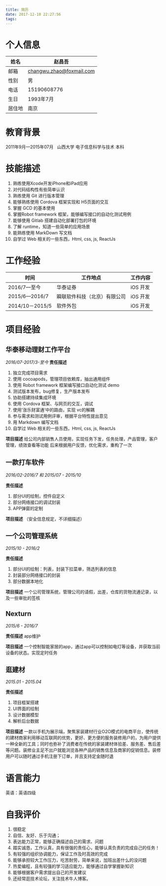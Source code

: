 ```yaml
---
title: 简历
date: 2017-12-10 22:27:56
tags:
---
```


# 个人信息

|姓名| 赵昌吾 |
|--|--|
|邮箱| changwu.zhao@foxmail.com|
|性别| 男|
|电话| 15190608776|
|生日| 1993年7月|
|居住地| 南京 |


# 教育背景
2011年9月—2015年07月      山西大学    电子信息科学与技术    本科

# 技能描述
1.    熟练使用Xcode开发iPhone和iPad应用
2.    对代码结构性有些简单认识
3.    熟练使用 Git 进行版本管理
4.    能够熟练使用 Cordova 框架实现和 H5页面的交互
5.    掌握 GCD 的基本使用
6.    掌握Robot framework 框架，能够编写接口的自动化测试用例
7.    能够使用 Gitlab 搭建自动化部署打包的环境
8.    了解 runtime，知道一些简单的应用场景
9.    能熟练使用 MarkDown 写文档
10.    自学过 Web 相关的一些东西，Html, css, js, ReactJs

# 工作经验

|时间|工作地点|工作内容|
|--|--|--|
|2016/7—至今|华泰证券|iOS 开发|
|2015/6—2016/7|瞬联软件科技（北京）有限公司|iOS 开发|
|2014/10－2015/5|软件外包|iOS 开发|

# 项目经验
## 华泰移动理财工作平台
*2016/07-2017/3-至今*
**责任描述**
1.    独立完成项目需求
2.    使用 cocoapods，管理项目依赖库，抽出通用组件
3.    使用 Robot framework 框架编写接口自动化测试 demo
4.    测试版本发布，bug修复，生产版本发布
5.    协助搭建持续集成环境
6.    使用 Cordova 框架、与网页的交互，调试
7.    使用’涨乐财富通’中的路由，实现 vc的解耦
8.    参与需求和测试用例评审，根据平台特性提出意见
9.    用 Markdown 编写文档
10.    自学过 Web 相关的一些东西，Html, css, js, ReactJs

**项目描述**
给公司内部销售人员使用，实现任务下发，任务处理，产品管理，客户管理，绩效查看等功能
后来根据用户反馈，优化需求，重构了一次

## 一款打车软件
*2016/02-2016/7 和 2015/07 - 2015/10*

**责任描述**
1.    部分UI的绘制，控件自定义
2.    部分网络接口的调试封装
3.    APP弹窗的定制

**项目描述**
（安全信息规定，不详细描述）

## 一个公司管理系统
*2015/10 - 2016/2*

**责任描述**
1.    部分UI的绘制：列表，封装下拉菜单，筛选列表的信息
2.    封装部分网络接口的封装
3.    部分数据本地化

**项目描述**
一个公司管理系统，管理公司的请假，出差，仓库的货物流通记录，以及一些审批的签核

## Nexturn
*2015/6 - 2016/7*

**责任描述**
app维护

**项目描述**
一个控制智能家居的app，通过app可以控制如电灯等设备，并获取当前设备的状态。实现定时任务

## 逛建材
*2015.01 - 2015.04*

**责任描述**
1.    项目框架搭建
2.    UI界面的绘制
3.    设计数据模型
4.    解析后台数据

**项目描述**
一款以手机为展示端，聚焦家装建材行业O2O模式的电商平台，使传统的建材商家利用移动互联网的优势，更好、更方便的服务装修用户的，为用户提供一种全新的工具；同时也弥补了消费者在传统的家装建材体验差、服务差、售后差等问题。装修业主足不出户就能浏览各种产品的销售信息及商家的促销信息。装修用户可以随时通过手机注册下订单，并且支持定金随时退

# 语言能力
英语：英语四级

# 自我评价
1.    很稳定
2.    自信、友好、乐于沟通；
3.    表达能力正常，能够正确描述自己的需求、问题
4.    踏实诚恳，工作认真，具有很强的责任心，能够认真负责的完成自己的任务！
5.    有较强的组织协调能力，保证工作及时高效的完成
6.    能够承担较大工作压力，吃苦耐劳，简单来说，加班出差什么的没问题
7.    热爱编程，且有较强的学习适应能力，能够通过自学掌握新知识
8.    能够根据客户需求提出自己的开发建议
9.    还经常逛技术论坛，关注技术牛人博客。
